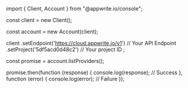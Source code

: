 import { Client, Account } from "@appwrite.io/console";

const client = new Client();

const account = new Account(client);

client
    .setEndpoint('https://cloud.appwrite.io/v1') // Your API Endpoint
    .setProject('5df5acd0d48c2') // Your project ID
;

const promise = account.listProviders();

promise.then(function (response) {
    console.log(response); // Success
}, function (error) {
    console.log(error); // Failure
});